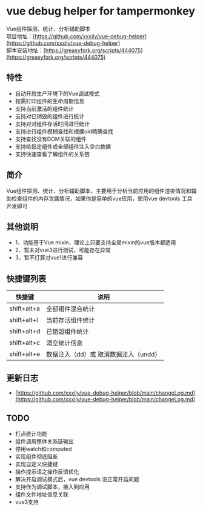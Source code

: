 # vue debug helper for tampermonkey
Vue组件探测、统计、分析辅助脚本  
项目地址：[https://github.com/xxxily/vue-debug-helper](https://github.com/xxxily/vue-debug-helper)  
脚本安装地址：[https://greasyfork.org/scripts/444075](https://greasyfork.org/scripts/444075)

## 特性
* 自动开启生产环境下的Vue调试模式
* 按需打印组件的生命周期信息
* 支持当前激活的组件统计
* 支持对已销毁的组件进行统计
* 支持对对组件存活时间进行统计
* 支持进行组件模糊查找和根据uid精确查找
* 支持查找没有DOM关联的组件
* 支持给指定组件或全部组件注入空白数据
* 支持快速查看了解组件的关系链

## 简介

Vue组件探测、统计、分析辅助脚本，主要用于分析当前应用的组件渲染情况和辅助检查组件的内存泄露情况，如果你是简单的vue应用，使用vue devtools 工具开发即可

## 其他说明
- 1、功能基于Vue.mixin，理论上只要支持全局mixin的vue版本都适用    
- 2、暂未对vue3进行测试，可能存在异常  
- 3、暂不打算对vue1进行兼容

## 快捷键列表
|  快捷键   | 说明    |
| --- | --- |
| shift+alt+a | 全部组件混合统计 |
| shift+alt+l | 当前存活组件统计 |
| shift+alt+d | 已销毁组件统计 |
| shift+alt+c | 清空统计信息 |
| shift+alt+e | 数据注入（dd）或 取消数据注入（undd） |

## 更新日志
* [https://github.com/xxxily/vue-debug-helper/blob/main/changeLog.md](https://github.com/xxxily/vue-debug-helper/blob/main/changeLog.md)

## TODO
* 打点统计功能
* 组件调用整体关系链输出
* 停用watch和computed
* 实现组件彻底阻断
* 实现自定义快捷键
* 操作提示语之操作反馈优化
* 解决开启调试模式后，vue devtools 没正常开启问题
* 支持作为调试脚本，接入到应用
* 组件文件地址信息关联
* vue3支持